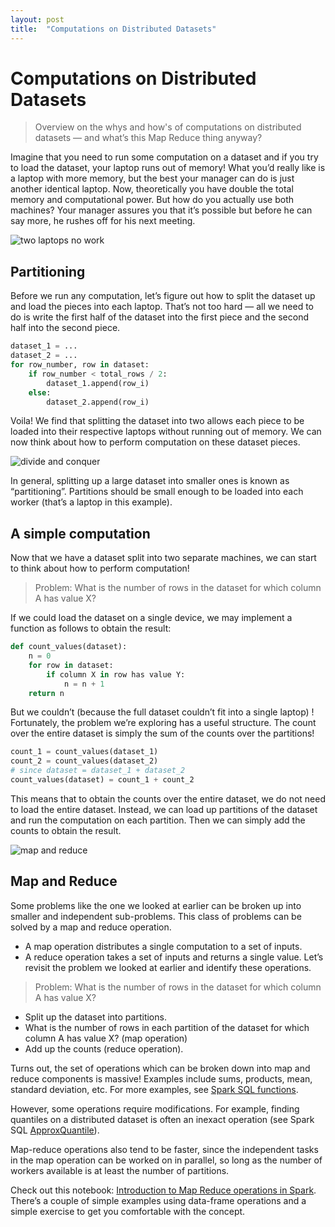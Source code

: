 ```yaml
---
layout: post
title:  "Computations on Distributed Datasets"
---
```


# Computations on Distributed Datasets
> Overview on the whys and how's of computations on distributed datasets — and what’s this Map Reduce thing anyway?

Imagine that you need to run some computation on a dataset and if you try to load the dataset, your laptop runs out of memory! What you’d really like is a laptop with more memory, but the best your manager can do is just another identical laptop. Now, theoretically you have double the total memory and computational power. But how do you actually use both machines? Your manager assures you that it’s possible but before he can say more, he rushes off for his next meeting.

![two laptops no work](01_two_laptops_no_work.jpg)


## Partitioning
Before we run any computation, let’s figure out how to split the dataset up and load the pieces into each laptop. That’s not too hard — all we need to do is write the first half of the dataset into the first piece and the second half into the second piece.
```python
dataset_1 = ...
dataset_2 = ...
for row_number, row in dataset:
    if row_number < total_rows / 2:
        dataset_1.append(row_i)
    else:
        dataset_2.append(row_i)
```
Voila! We find that splitting the dataset into two allows each piece to be loaded into their respective laptops without running out of memory. We can now think about how to perform computation on these dataset pieces.

![divide and conquer](02_divide_and_conquer.jpg)

In general, splitting up a large dataset into smaller ones is known as “partitioning”. Partitions should be small enough to be loaded into each worker (that’s a laptop in this example).

## A simple computation
Now that we have a dataset split into two separate machines, we can start to think about how to perform computation!

> Problem: What is the number of rows in the dataset for which column A has value X?

If we could load the dataset on a single device, we may implement a function as follows to obtain the result:
```python
def count_values(dataset):
    n = 0
    for row in dataset:
        if column X in row has value Y:
            n = n + 1
    return n
```

But we couldn’t (because the full dataset couldn’t fit into a single laptop) ! Fortunately, the problem we’re exploring has a useful structure. The count over the entire dataset is simply the sum of the counts over the partitions!
```python
count_1 = count_values(dataset_1)
count_2 = count_values(dataset_2)
# since dataset = dataset_1 + dataset_2
count_values(dataset) = count_1 + count_2
```
This means that to obtain the counts over the entire dataset, we do not need to load the entire dataset. Instead, we can load up partitions of the dataset and run the computation on each partition. Then we can simply add the counts to obtain the result.

![map and reduce](03_map_and_reduce.jpg)


## Map and Reduce
Some problems like the one we looked at earlier can be broken up into smaller and independent sub-problems. This class of problems can be solved by a map and reduce operation.
- A map operation distributes a single computation to a set of inputs.
- A reduce operation takes a set of inputs and returns a single value.
Let’s revisit the problem we looked at earlier and identify these operations.

> Problem: What is the number of rows in the dataset for which column A has value X?

- Split up the dataset into partitions.
- What is the number of rows in each partition of the dataset for which column A has value X? (map operation)
- Add up the counts (reduce operation).

Turns out, the set of operations which can be broken down into map and reduce components is massive! Examples include sums, products, mean, standard deviation, etc. For more examples, see [Spark SQL functions](https://spark.apache.org/docs/latest/api/python/reference/pyspark.sql.html#functions).

However, some operations require modifications. For example, finding quantiles on a distributed dataset is often an inexact operation (see Spark SQL [ApproxQuantile](https://spark.apache.org/docs/latest/api/python/reference/api/pyspark.sql.DataFrame.approxQuantile.html)).

Map-reduce operations also tend to be faster, since the independent tasks in the map operation can be worked on in parallel, so long as the number of workers available is at least the number of partitions.

Check out this notebook: [Introduction to Map Reduce operations in Spark](https://colab.research.google.com/drive/15gT9y2WtUjWku5qCJmYCDMP3g7JvuIrn). There’s a couple of simple examples using data-frame operations and a simple exercise to get you comfortable with the concept.
